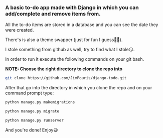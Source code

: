 
### A basic to-do app made with Django in which you can add/complete and remove items from.

All the to-do items are stored in a database and you can see the date they were created.

There's is also a theme swapper (just for fun I guess🤷‍♂️).

I stole something from github as well, try to find what I stole😏.

In order to run it execute the following commands on your git bash.

**NOTE: Choose the right directory to clone the repo into**

```bash
git clone https://github.com/JimPouris/django-todo.git
```

After that go into the directory in which you clone the repo and on your command prompt type:

```bash
python manage.py makemigrations
```
```bash
python manage.py migrate
```
```bash
python manage.py runserver
```

And you're done! Enjoy😃
